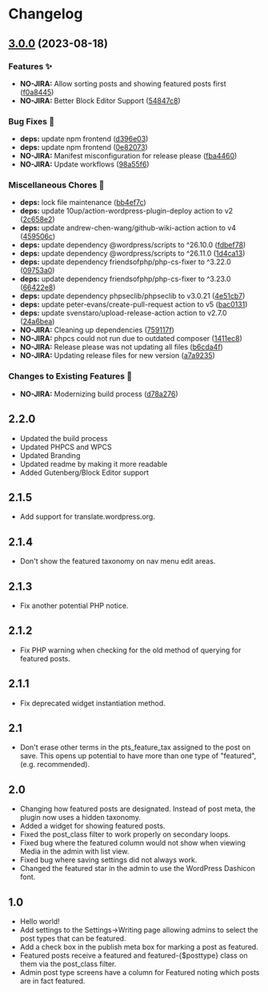 # Changelog #

## [3.0.0](https://github.com/linchpin/post-type-spotlight/compare/v2.2.0...v3.0.0) (2023-08-18)


### Features ✨

* **NO-JIRA:** Allow sorting posts and showing featured posts first ([f0a8445](https://github.com/linchpin/post-type-spotlight/commit/f0a844544756a430bcf691366730da390c635463))
* **NO-JIRA:** Better Block Editor Support ([54847c8](https://github.com/linchpin/post-type-spotlight/commit/54847c80315cd9c9c722eb95d1c5d61065e760e3))


### Bug Fixes 🐛

* **deps:** update npm frontend ([d396e03](https://github.com/linchpin/post-type-spotlight/commit/d396e03e3f712242bcb4e5afe01f192ae998051a))
* **deps:** update npm frontend ([0e82073](https://github.com/linchpin/post-type-spotlight/commit/0e820735085760623be7c34b9e5111b255c76c98))
* **NO-JIRA:** Manifest misconfiguration for release please ([fba4460](https://github.com/linchpin/post-type-spotlight/commit/fba446078ec30280c5b3732c067d2fb4e21e0f9b))
* **NO-JIRA:** Update workflows ([98a55f6](https://github.com/linchpin/post-type-spotlight/commit/98a55f668230e7662ee721848722427888a4e52c))


### Miscellaneous Chores 🧹

* **deps:** lock file maintenance ([bb4ef7c](https://github.com/linchpin/post-type-spotlight/commit/bb4ef7ca495968b0ca890a039fe7515e01379147))
* **deps:** update 10up/action-wordpress-plugin-deploy action to v2 ([2c658e2](https://github.com/linchpin/post-type-spotlight/commit/2c658e2f08ccbab99c576afd327a637e805a3fbe))
* **deps:** update andrew-chen-wang/github-wiki-action action to v4 ([459506c](https://github.com/linchpin/post-type-spotlight/commit/459506c0c6d2a1fa0e35752f1ace7e2d8af9f5c8))
* **deps:** update dependency @wordpress/scripts to ^26.10.0 ([fdbef78](https://github.com/linchpin/post-type-spotlight/commit/fdbef78732ed131798bf5ebc77fd52f13b804c34))
* **deps:** update dependency @wordpress/scripts to ^26.11.0 ([1d4ca13](https://github.com/linchpin/post-type-spotlight/commit/1d4ca133e395f44629ee552c375de1e6f5e53985))
* **deps:** update dependency friendsofphp/php-cs-fixer to ^3.22.0 ([09753a0](https://github.com/linchpin/post-type-spotlight/commit/09753a0df1af16055d2581fa543a1051091df3a8))
* **deps:** update dependency friendsofphp/php-cs-fixer to ^3.23.0 ([66422e8](https://github.com/linchpin/post-type-spotlight/commit/66422e8ac4834d5c28f1f0b6752592c077e1a9f7))
* **deps:** update dependency phpseclib/phpseclib to v3.0.21 ([4e51cb7](https://github.com/linchpin/post-type-spotlight/commit/4e51cb7df82f21cf50d19ea47f0e472f9953216c))
* **deps:** update peter-evans/create-pull-request action to v5 ([bac0131](https://github.com/linchpin/post-type-spotlight/commit/bac01318f9b8f9c56f6906380e2815f9e95e8f0e))
* **deps:** update svenstaro/upload-release-action action to v2.7.0 ([24a6bea](https://github.com/linchpin/post-type-spotlight/commit/24a6bea2c9fbc512dae09be26e0d68f09d0b96d6))
* **NO-JIRA:** Cleaning up dependencies ([759117f](https://github.com/linchpin/post-type-spotlight/commit/759117fdca0221e216043c78b8a0e1e88abf9f0f))
* **NO-JIRA:** phpcs could not run due to outdated composer ([1411ec8](https://github.com/linchpin/post-type-spotlight/commit/1411ec8fbabbf2fcfb1dd59a1bf578d543f2ff72))
* **NO-JIRA:** Release please was not updating all files ([b6cda4f](https://github.com/linchpin/post-type-spotlight/commit/b6cda4f95eeaf0a108da47214bab328b82698631))
* **NO-JIRA:** Updating release files for new version ([a7a9235](https://github.com/linchpin/post-type-spotlight/commit/a7a9235cf8f6c3c5dbce1e7221a67159b0d84018))


### Changes to Existing Features 💅

* **NO-JIRA:** Modernizing build process ([d78a276](https://github.com/linchpin/post-type-spotlight/commit/d78a27655cd11249e057f2c91c75af3b27965046))

## 2.2.0 ##
* Updated the build process
* Updated PHPCS and WPCS
* Updated Branding
* Updated readme by making it more readable
* Added Gutenberg/Block Editor support

## 2.1.5 ##
* Add support for translate.wordpress.org.

## 2.1.4 ##
* Don't show the featured taxonomy on nav menu edit areas.

## 2.1.3 ##
* Fix another potential PHP notice.

## 2.1.2 ##
* Fix PHP warning when checking for the old method of querying for featured posts.

## 2.1.1 ##
* Fix deprecated widget instantiation method.

## 2.1 ##
* Don't erase other terms in the pts_feature_tax assigned to the post on save. This opens up potential to have more than one type of "featured", (e.g. recommended).

## 2.0 ##
* Changing how featured posts are designated. Instead of post meta, the plugin now uses a hidden taxonomy.
* Added a widget for showing featured posts.
* Fixed the post_class filter to work properly on secondary loops.
* Fixed bug where the featured column would not show when viewing Media in the admin with list view.
* Fixed bug where saving settings did not always work.
* Changed the featured star in the admin to use the WordPress Dashicon font.

## 1.0 ##
* Hello world!
* Add settings to the Settings->Writing page allowing admins to select the post types that can be featured.
* Add a check box in the publish meta box for marking a post as featured.
* Featured posts receive a featured and featured-{$posttype} class on them via the post_class filter.
* Admin post type screens have a column for Featured noting which posts are in fact featured.
